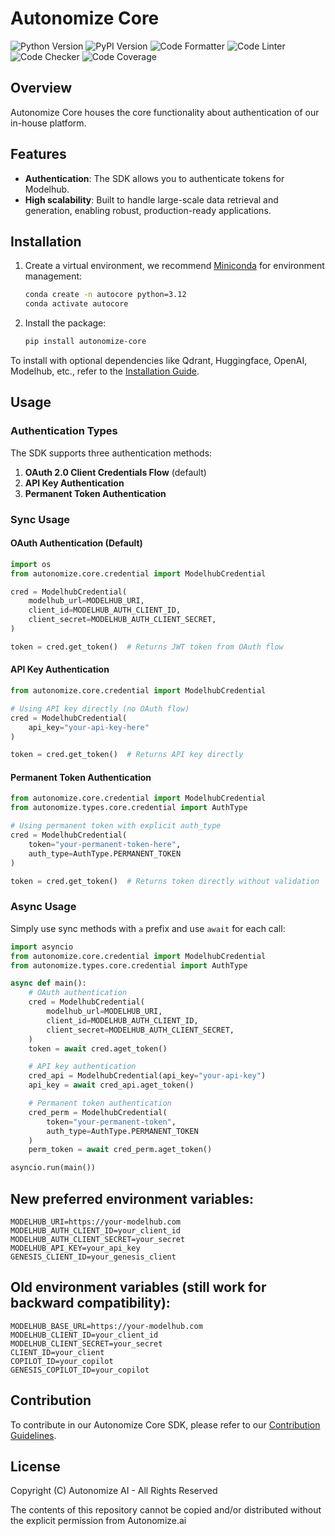 # Autonomize Core

![Python Version](https://img.shields.io/badge/Python-3.12+-blue?style=for-the-badge&logo=python)
![PyPI Version](https://img.shields.io/pypi/v/autonomize-core?style=for-the-badge&logo=pypi)
![Code Formatter](https://img.shields.io/badge/code%20style-black-000000.svg?style=for-the-badge)
![Code Linter](https://img.shields.io/badge/linting-pylint-green.svg?style=for-the-badge)
![Code Checker](https://img.shields.io/badge/mypy-checked-blue?style=for-the-badge)
![Code Coverage](https://img.shields.io/badge/coverage-100%25-a4a523?style=for-the-badge&logo=codecov)

## Overview

Autonomize Core houses the core functionality about authentication of our in-house platform.

## Features

- **Authentication**: The SDK allows you to authenticate tokens for Modelhub.
- **High scalability**: Built to handle large-scale data retrieval and generation, enabling robust, production-ready applications.

## Installation

1. Create a virtual environment, we recommend [Miniconda](https://docs.anaconda.com/miniconda/) for environment management:
    ```bash
    conda create -n autocore python=3.12
    conda activate autocore
    ```
2. Install the package:
    ```bash
    pip install autonomize-core
    ```

To install with optional dependencies like Qdrant, Huggingface, OpenAI, Modelhub, etc., refer to the [Installation Guide](INSTALL.md).


## Usage

### Authentication Types

The SDK supports three authentication methods:

1. **OAuth 2.0 Client Credentials Flow** (default)
2. **API Key Authentication**
3. **Permanent Token Authentication**

### Sync Usage

#### OAuth Authentication (Default)

```python
import os
from autonomize.core.credential import ModelhubCredential

cred = ModelhubCredential(
    modelhub_url=MODELHUB_URI,
    client_id=MODELHUB_AUTH_CLIENT_ID,
    client_secret=MODELHUB_AUTH_CLIENT_SECRET,
)

token = cred.get_token()  # Returns JWT token from OAuth flow
```

#### API Key Authentication

```python
from autonomize.core.credential import ModelhubCredential

# Using API key directly (no OAuth flow)
cred = ModelhubCredential(
    api_key="your-api-key-here"
)

token = cred.get_token()  # Returns API key directly
```

#### Permanent Token Authentication

```python
from autonomize.core.credential import ModelhubCredential
from autonomize.types.core.credential import AuthType

# Using permanent token with explicit auth_type
cred = ModelhubCredential(
    token="your-permanent-token-here",
    auth_type=AuthType.PERMANENT_TOKEN
)

token = cred.get_token()  # Returns token directly without validation
```

### Async Usage

Simply use sync methods with `a` prefix and use `await` for each call:

```python
import asyncio
from autonomize.core.credential import ModelhubCredential
from autonomize.types.core.credential import AuthType

async def main():
    # OAuth authentication
    cred = ModelhubCredential(
        modelhub_url=MODELHUB_URI,
        client_id=MODELHUB_AUTH_CLIENT_ID,
        client_secret=MODELHUB_AUTH_CLIENT_SECRET,
    )
    token = await cred.aget_token()

    # API key authentication
    cred_api = ModelhubCredential(api_key="your-api-key")
    api_key = await cred_api.aget_token()

    # Permanent token authentication
    cred_perm = ModelhubCredential(
        token="your-permanent-token",
        auth_type=AuthType.PERMANENT_TOKEN
    )
    perm_token = await cred_perm.aget_token()

asyncio.run(main())
```

## New preferred environment variables:
```
MODELHUB_URI=https://your-modelhub.com
MODELHUB_AUTH_CLIENT_ID=your_client_id
MODELHUB_AUTH_CLIENT_SECRET=your_secret
MODELHUB_API_KEY=your_api_key
GENESIS_CLIENT_ID=your_genesis_client
```

## Old environment variables (still work for backward compatibility):
```
MODELHUB_BASE_URL=https://your-modelhub.com
MODELHUB_CLIENT_ID=your_client_id
MODELHUB_CLIENT_SECRET=your_secret
CLIENT_ID=your_client
COPILOT_ID=your_copilot
GENESIS_COPILOT_ID=your_copilot
```

## Contribution

To contribute in our Autonomize Core SDK, please refer to our [Contribution Guidelines](CONTRIBUTING.md).

## License
Copyright (C) Autonomize AI - All Rights Reserved

The contents of this repository cannot be copied and/or distributed without the explicit permission from Autonomize.ai
